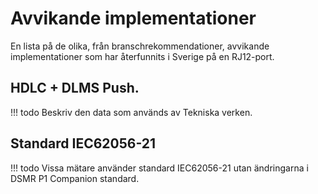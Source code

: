 # Avvikande implementationer

En lista på de olika, från branschrekommendationer, avvikande implementationer som har 
återfunnits i Sverige på en RJ12-port.

## HDLC + DLMS Push.

!!! todo
    Beskriv den data som används av Tekniska verken.

## Standard IEC62056-21

!!! todo
    Vissa mätare använder standard IEC62056-21 utan ändringarna i DSMR P1 Companion standard.

